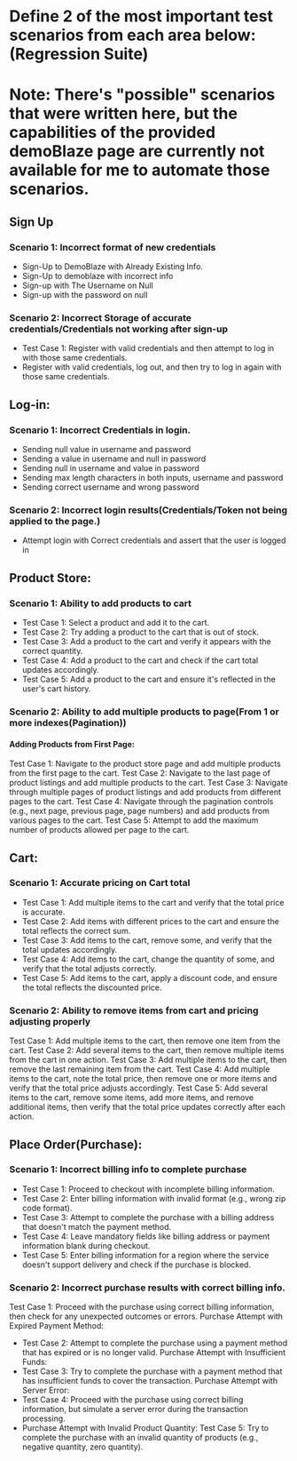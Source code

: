 # Define 2 of the most important test scenarios from each area below: (Regression Suite)
# Note: There's "possible" scenarios that were written here, but the capabilities of the provided demoBlaze page are currently not available for me to automate those scenarios.

## Sign Up
### Scenario 1: Incorrect format of new credentials
* Sign-Up to DemoBlaze with Already Existing Info.
* Sign-Up to demoblaze with incorrect info
* Sign-up with The Username on Null
* Sign-up with the password on null
### Scenario 2: Incorrect Storage of accurate credentials/Credentials not working after sign-up
* Test Case 1: Register with valid credentials and then attempt to log in with those same credentials.
* Register with valid credentials, log out, and then try to log in again with those same credentials.
## Log-in:
### Scenario 1: Incorrect Credentials in login.
* Sending null value in username and password
* Sending a value in username and null in password
* Sending null in username and value in password
* Sending max length characters in both inputs, username and password
* Sending correct username and wrong password
### Scenario 2: Incorrect login results(Credentials/Token not being applied to the page.)
* Attempt login with Correct credentials and assert that the user is logged in


## Product Store:
### Scenario 1: Ability to add products to cart
* Test Case 1: Select a product and add it to the cart.
* Test Case 2: Try adding a product to the cart that is out of stock.
* Test Case 3: Add a product to the cart and verify it appears with the correct quantity.
* Test Case 4: Add a product to the cart and check if the cart total updates accordingly.
* Test Case 5: Add a product to the cart and ensure it's reflected in the user's cart history.
### Scenario 2: Ability to add multiple products to page(From 1 or more indexes(Pagination))
#### Adding Products from First Page:
Test Case 1: Navigate to the product store page and add multiple products from the first page to the cart.
Test Case 2: Navigate to the last page of product listings and add multiple products to the cart.
Test Case 3: Navigate through multiple pages of product listings and add products from different pages to the cart.
Test Case 4: Navigate through the pagination controls (e.g., next page, previous page, page numbers) and add products from various pages to the cart.
Test Case 5: Attempt to add the maximum number of products allowed per page to the cart.

## Cart:
### Scenario 1: Accurate pricing on Cart total
* Test Case 1: Add multiple items to the cart and verify that the total price is accurate.
* Test Case 2: Add items with different prices to the cart and ensure the total reflects the correct sum.
* Test Case 3: Add items to the cart, remove some, and verify that the total updates accordingly.
* Test Case 4: Add items to the cart, change the quantity of some, and verify that the total adjusts correctly.
* Test Case 5: Add items to the cart, apply a discount code, and ensure the total reflects the discounted price.
### Scenario 2: Ability to remove items from cart and pricing adjusting properly
Test Case 1: Add multiple items to the cart, then remove one item from the cart.
Test Case 2: Add several items to the cart, then remove multiple items from the cart in one action.
Test Case 3: Add multiple items to the cart, then remove the last remaining item from the cart.
Test Case 4: Add multiple items to the cart, note the total price, then remove one or more items and verify that the total price adjusts accordingly.
Test Case 5: Add several items to the cart, remove some items, add more items, and remove additional items, then verify that the total price updates correctly after each action.


## Place Order(Purchase):
### Scenario 1: Incorrect billing info to complete purchase
* Test Case 1: Proceed to checkout with incomplete billing information.
* Test Case 2: Enter billing information with invalid format (e.g., wrong zip code format).
* Test Case 3: Attempt to complete the purchase with a billing address that doesn't match the payment method.
* Test Case 4: Leave mandatory fields like billing address or payment information blank during checkout.
* Test Case 5: Enter billing information for a region where the service doesn't support delivery and check if the purchase is blocked.
### Scenario 2: Incorrect purchase results with correct billing info.
Test Case 1: Proceed with the purchase using correct billing information, then check for any unexpected outcomes or errors.
Purchase Attempt with Expired Payment Method:
* Test Case 2: Attempt to complete the purchase using a payment method that has expired or is no longer valid.
Purchase Attempt with Insufficient Funds:
* Test Case 3: Try to complete the purchase with a payment method that has insufficient funds to cover the transaction.
Purchase Attempt with Server Error:
* Test Case 4: Proceed with the purchase using correct billing information, but simulate a server error during the transaction processing.
* Purchase Attempt with Invalid Product Quantity:
Test Case 5: Try to complete the purchase with an invalid quantity of products (e.g., negative quantity, zero quantity).

